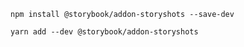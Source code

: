 ```shell renderer="common" language="js" packageManager="npm"
npm install @storybook/addon-storyshots --save-dev
```

```shell renderer="common" language="js" packageManager="yarn"
yarn add --dev @storybook/addon-storyshots
```

